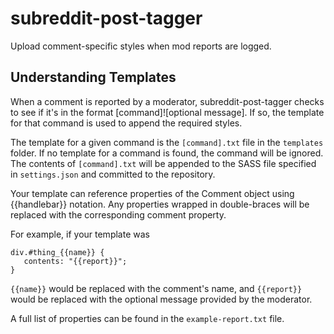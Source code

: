 # subreddit-post-tagger
Upload comment-specific styles when mod reports are logged.

## Understanding Templates

When a comment is reported by a moderator, subreddit-post-tagger checks to see if it's in the format 
[command]![optional message]. If so, the template for that command is used to append the required styles.

The template for a given command is the `[command].txt` file in the `templates` folder. If no template for a command
is found, the command will be ignored. The contents of `[command].txt` will be appended to the SASS file 
specified in `settings.json` and committed to the repository.

Your template can reference properties of the Comment object using {{handlebar}} notation. Any properties
wrapped in double-braces will be replaced with the corresponding comment property.

For example, if your template was

```
div.#thing_{{name}} {
   contents: "{{report}}";
}
```

`{{name}}` would be replaced with the comment's name, and `{{report}}` would be replaced with the optional message
provided by the moderator. 

A full list of properties can be found in the `example-report.txt` file.
